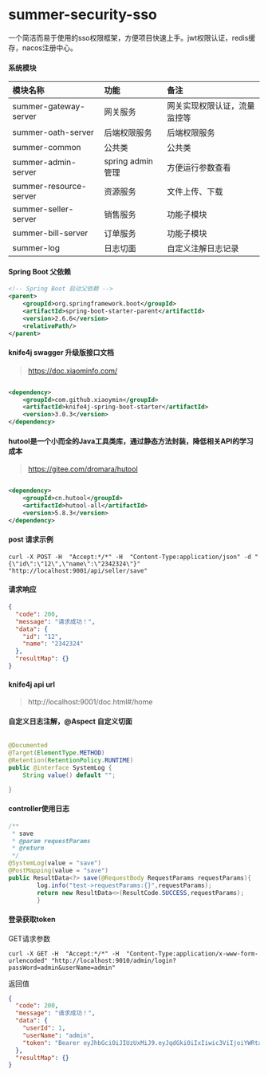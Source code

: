 # summer-security-sso

一个简洁而易于使用的sso权限框架，方便项目快速上手。jwt权限认证，redis缓存，nacos注册中心。

#### 系统模块

| 模块名称       | 功能   | 备注             |
|:-----------------------|:---------------|:---------------|
| summer-gateway-server  | 网关服务           | 网关实现权限认证，流量监控等 |
| summer-oath-server     | 后端权限服务         | 后端权限服务         |
| summer-common          | 公共类            | 公共类            |
| summer-admin-server    | spring admin管理 | 方便运行参数查看       |
| summer-resource-server | 资源服务           | 文件上传、下载        |
| summer-seller-server   | 销售服务           | 功能子模块          |
| summer-bill-server     | 订单服务            | 功能子模块          |
| summer-log             | 日志切面            | 自定义注解日志记录      |

#### Spring Boot 父依赖

```xml
<!-- Spring Boot 启动父依赖 -->
<parent>
    <groupId>org.springframework.boot</groupId>
    <artifactId>spring-boot-starter-parent</artifactId>
    <version>2.6.6</version>
    <relativePath/>
</parent>
```

#### knife4j swagger 升级版接口文档
> https://doc.xiaominfo.com/
```xml

<dependency>
    <groupId>com.github.xiaoymin</groupId>
    <artifactId>knife4j-spring-boot-starter</artifactId>
    <version>3.0.3</version>
</dependency>
```

#### hutool是一个小而全的Java工具类库，通过静态方法封装，降低相关API的学习成本

> https://gitee.com/dromara/hutool

```xml

<dependency>
    <groupId>cn.hutool</groupId>
    <artifactId>hutool-all</artifactId>
    <version>5.8.3</version>
</dependency>
```

#### post 请求示例

```text
curl -X POST -H  "Accept:*/*" -H  "Content-Type:application/json" -d "{\"id\":\"12\",\"name\":\"2342324\"}" "http://localhost:9001/api/seller/save"
```

#### 请求响应

```json
{
  "code": 200,
  "message": "请求成功！",
  "data": {
    "id": "12",
    "name": "2342324"
  },
  "resultMap": {}
}
```

#### knife4j api url

> http://localhost:9001/doc.html#/home

#### 自定义日志注解，@Aspect 自定义切面

```java

@Documented
@Target(ElementType.METHOD)
@Retention(RetentionPolicy.RUNTIME)
public @interface SystemLog {
    String value() default "";

}
```

#### controller使用日志

```java
/**
 * save
 * @param requestParams
 * @return
 */
@SystemLog(value = "save")
@PostMapping(value = "save")
public ResultData<?> save(@RequestBody RequestParams requestParams){
        log.info("test->requestParams:{}",requestParams);
        return new ResultData<>(ResultCode.SUCCESS,requestParams);
        }
```

#### 登录获取token

GET请求参数

```text
curl -X GET -H  "Accept:*/*" -H  "Content-Type:application/x-www-form-urlencoded" "http://localhost:9010/admin/login?passWord=admin&userName=admin"
```

返回值

```json
{
  "code": 200,
  "message": "请求成功！",
  "data": {
    "userId": 1,
    "userName": "admin",
    "token": "Bearer eyJhbGciOiJIUzUxMiJ9.eyJqdGkiOiIxIiwic3ViIjoiYWRtaW4iLCJpYXQiOjE2NTg0NjI2MTUsImlzcyI6InN1bW1lciIsImV4cCI6MTY1ODU0OTAxNSwiYXV0aG9yaXRpZXMiOiJbe1wiYXV0aG9yaXR5XCI6XCJST0xFX0FETUlOXCJ9XSJ9.MRpawWEftLZ0w97-FOCRDcsIX_7ySVGMRtUh-D0tgNkJdyEG7zEVQBsMF2tXFDRGhNtpqQZRifa2fT7rgSKEXg"
  },
  "resultMap": {}
}
```